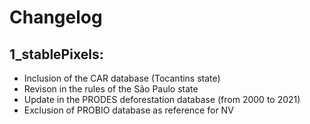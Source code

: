
# Changelog <br>
## 1_stablePixels:
  * Inclusion of the CAR database (Tocantins state)
  * Revison in the rules of the São Paulo state 
  * Update in the PRODES deforestation database (from 2000 to 2021) 
  * Exclusion of PROBIO database as reference for NV 
